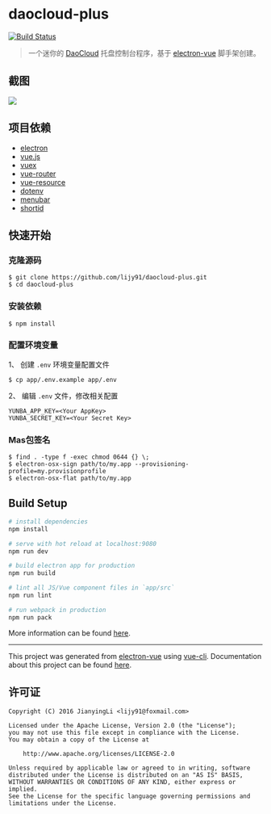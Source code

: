 # daocloud-plus

[![Build Status](https://api.travis-ci.org/lijy91/daocloud-plus.svg?branch=master)](https://travis-ci.org/lijy91/daocloud-plus)

> 一个迷你的 [DaoCloud](https://daocloud.io) 托盘控制台程序，基于
 [electron-vue](https://github.com/SimulatedGREG/electron-vue) 脚手架创建。

## 截图

![](https://oeolgl6y5.qnssl.com/article/rJUVHZHDl/Hku8SZrve.png?imageView2/2/w/480/h/480)

## 项目依赖
- [electron](https://github.com/electron/electron)
- [vue.js](https://github.com/vuejs/vue)
- [vuex](https://github.com/vuejs/vuex)
- [vue-router](https://github.com/vuejs/vue-router)
- [vue-resource](https://github.com/pagekit/vue-resource)
- [dotenv](https://github.com/motdotla/dotenv)
- [menubar](https://github.com/maxogden/menubar)
- [shortid](https://github.com/dylang/shortid)

## 快速开始

### 克隆源码

```
$ git clone https://github.com/lijy91/daocloud-plus.git
$ cd daocloud-plus
```

### 安装依赖

```
$ npm install
```

### 配置环境变量

1、 创建 `.env` 环境变量配置文件

```
$ cp app/.env.example app/.env
```

2、 编辑 `.env` 文件，修改相关配置

```
YUNBA_APP_KEY=<Your AppKey>
YUNBA_SECRET_KEY=<Your Secret Key>
```

### Mas包签名
```
$ find . -type f -exec chmod 0644 {} \;
$ electron-osx-sign path/to/my.app --provisioning-profile=my.provisionprofile
$ electron-osx-flat path/to/my.app
```

## Build Setup

``` bash
# install dependencies
npm install

# serve with hot reload at localhost:9080
npm run dev

# build electron app for production
npm run build

# lint all JS/Vue component files in `app/src`
npm run lint

# run webpack in production
npm run pack
```
More information can be found [here](https://simulatedgreg.gitbooks.io/electron-vue/content/docs/npm_scripts.html).

---

This project was generated from [electron-vue](https://github.com/SimulatedGREG/electron-vue) using [vue-cli](https://github.com/vuejs/vue-cli). Documentation about this project can be found [here](https://simulatedgreg.gitbooks.io/electron-vue/content/index.html).

## 许可证

    Copyright (C) 2016 JianyingLi <lijy91@foxmail.com>

    Licensed under the Apache License, Version 2.0 (the "License");
    you may not use this file except in compliance with the License.
    You may obtain a copy of the License at

        http://www.apache.org/licenses/LICENSE-2.0

    Unless required by applicable law or agreed to in writing, software
    distributed under the License is distributed on an "AS IS" BASIS,
    WITHOUT WARRANTIES OR CONDITIONS OF ANY KIND, either express or implied.
    See the License for the specific language governing permissions and
    limitations under the License.
